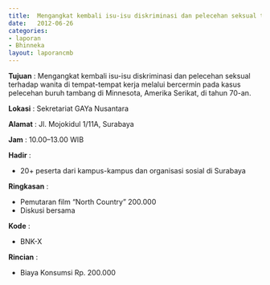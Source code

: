 ```yaml
---		
title: 	Mengangkat kembali isu-isu diskriminasi dan pelecehan seksual terhadap wanita di tempat-tempat kerja
date: 	2012-06-26
categories:		
- laporan		
- Bhinneka		
layout: laporancmb		
---			
```

		
**Tujuan** :	Mengangkat kembali isu-isu diskriminasi dan pelecehan seksual terhadap wanita di tempat-tempat kerja melalui bercermin pada kasus pelecehan buruh tambang di Minnesota, Amerika Serikat, di tahun 70-an.	

**Lokasi** :	Sekretariat GAYa Nusantara	

**Alamat** : 	Jl. Mojokidul 1/11A, Surabaya	
		
**Jam** :	10.00–13.00 WIB	
		
**Hadir** :
*	20+ peserta dari kampus-kampus dan organisasi sosial di Surabaya

**Ringkasan** :		
*	Pemutaran film “North Country”	200.000
*	Diskusi bersama	

**Kode** :
* BNK-X

**Rincian** :
* Biaya Konsumsi Rp. 200.000
